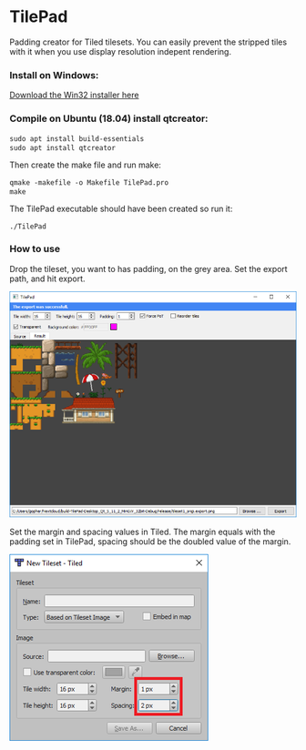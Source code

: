 TilePad
=======

Padding creator for Tiled tilesets. You can easily prevent the stripped tiles with it when you use display resolution indepent rendering.

### Install on Windows:

[Download the Win32 installer here](https://github.com/goph-R/TilePad/releases/download/release-0.4.0/tilepad-setup.exe)

### Compile on Ubuntu (18.04) install qtcreator:

```
sudo apt install build-essentials
sudo apt install qtcreator
```

Then create the make file and run make:

```
qmake -makefile -o Makefile TilePad.pro
make
```

The TilePad executable should have been created so run it:

```
./TilePad
```

### How to use

Drop the tileset, you want to has padding, on the grey area. Set the export path, and hit export.

![Screenshot](https://raw.githubusercontent.com/goph-R/TilePad/master/images/screenshot.png)

Set the margin and spacing values in Tiled. The margin equals with the padding set in TilePad, spacing should be the doubled value of the margin.

![Screenshot](https://raw.githubusercontent.com/goph-R/TilePad/master/images/tiled_settings.png)
